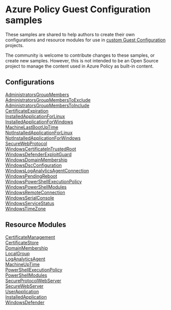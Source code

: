 # Azure Policy Guest Configuration samples

These samples are shared to help authors
to create their own configurations
and resource modules
for use in
[custom Guest Configuration](https://docs.microsoft.com/azure/governance/policy/how-to/guest-configuration-create) projects.

The community is welcome to contribute changes to these samples,
or create new samples.
However, this is not intended to be an Open Source project
to manage the content used in Azure Policy as built-in content.

## Configurations

[AdministratorsGroupMembers](./configurations/AdministratorsGroupMembers/AdministratorsGroupMembers.mof)<br>
[AdministratorsGroupMembersToExclude](./configurations/AdministratorsGroupMembersToExclude/AdministratorsGroupMembersToExclude.mof)<br>
[AdministratorsGroupMembersToInclude](./configurations/AdministratorsGroupMembersToInclude/AdministratorsGroupMembersToInclude.mof)<br>
[CertificateExpiration](./configurations/CertificateExpiration/CertificateExpiration.mof)<br>
[InstalledApplicationForLinux](./configurations/InstalledApplicationForLinux/InstalledApplicationForLinux.mof)<br>
[InstalledApplicationForWindows](./configurations/InstalledApplicationForWindows/InstalledApplicationForWindows.mof)<br>
[MachineLastBootUpTime](./configurations/MachineLastBootUpTime/MachineLastBootUpTime.mof)<br>
[NotInstalledApplicationForLinux](./configurations/NotInstalledApplicationForLinux/NotInstalledApplicationForLinux.mof)<br>
[NotInstalledApplicationForWindows](./configurations/NotInstalledApplicationForWindows/NotInstalledApplicationForWindows.mof)<br>
[SecureWebProtocol](./configurations/SecureWebProtocol/SecureWebProtocol.mof)<br>
[WindowsCertificateInTrustedRoot](./configurations/WindowsCertificateInTrustedRoot/WindowsCertificateInTrustedRoot.mof)<br>
[WindowsDefenderExploitGuard](./configurations/WindowsDefenderExploitGuard/WindowsDefenderExploitGuard.mof)<br>
[WindowsDomainMembership](./configurations/WindowsDomainMembership/WindowsDomainMembership.mof)<br>
[WindowsDscConfiguration](./configurations/WindowsDscConfiguration/WindowsDscConfiguration.mof)<br>
[WindowsLogAnalyticsAgentConnection](./configurations/WindowsLogAnalyticsAgentConnection/WindowsLogAnalyticsAgentConnection.mof)<br>
[WindowsPendingReboot](./configurations/WindowsPendingReboot/WindowsPendingReboot.mof)<br>
[WindowsPowerShellExecutionPolicy](./configurations/WindowsPowerShellExecutionPolicy/WindowsPowerShellExecutionPolicy.mof)<br>
[WindowsPowerShellModules](./configurations/WindowsPowerShellModules/WindowsPowerShellModules.mof)<br>
[WindowsRemoteConnection](./configurations/WindowsRemoteConnection/WindowsRemoteConnection.mof)<br>
[WindowsSerialConsole](./configurations/WindowsSerialConsole/WindowsSerialConsole.mof)<br>
[WindowsServiceStatus](./configurations/WindowsServiceStatus/WindowsServiceStatus.mof)<br>
[WindowsTimeZone](./configurations/WindowsTimeZone/WindowsTimeZone.mof)

## Resource Modules

[CertificateManagement](./resource-modules/CertificateManagement/)<br>
[CertificateStore](./resource-modules/CertificateStore/)<br>
[DomainMembership](./resource-modules/DomainMembership/)<br>
[LocalGroup](./resource-modules/LocalGroup/)<br>
[LogAnalyticsAgent](./resource-modules/LogAnalyticsAgent/)<br>
[MachineUpTime](./resource-modules/MachineUpTime/)<br>
[PowerShellExecutionPolicy](./resource-modules/PowerShellExecutionPolicy/)<br>
[PowerShellModules](./resource-modules/PowerShellModules/)<br>
[SecureProtocolWebServer](./resource-modules/SecureProtocolWebServer/)<br>
[SecureWebServer](./resource-modules/SecureWebServer/)<br>
[UserApplication](./resource-modules/UserApplication/)<br>
[InstalledApplication](./resource-modules/InstalledApplication/)<br>
[WindowsDefender](./resource-modules/WindowsDefender/)
